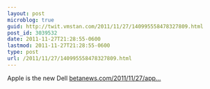 ```yaml
---
layout: post
microblog: true
guid: http://twit.vmstan.com/2011/11/27/140995558478327809.html
post_id: 3039532
date: 2011-11-27T21:28:55-0600
lastmod: 2011-11-27T21:28:55-0600
type: post
url: /2011/11/27/140995558478327809.html
---
```

Apple is the new Dell <a href="http://betanews.com/2011/11/27/apple-is-the-new-dell/">betanews.com/2011/11/27/app…</a>

